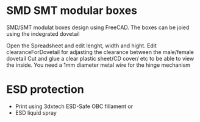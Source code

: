 # SMD SMT modular boxes

SMD/SMT modulat boxes design using FreeCAD. The boxes can be joied using the
indegrated dovetail

Open the Spreadsheet and edit lenght, width and hight.
Edit clearanceForDovetail for adjasting the clearance between the male/female dovetail
Cut and glue a clear plastic sheet/CD cover/ etc to be able to view the inside. 
You need a 1mm diameter metal wire for the hinge mechanism


# ESD protection
- Print using 3dxtech ESD-Safe OBC fillament or
- ESD liquid spray 
